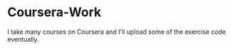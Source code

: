 # Coursera-Work
I take many courses on Coursera and I'll upload some of the exercise code eventually.
